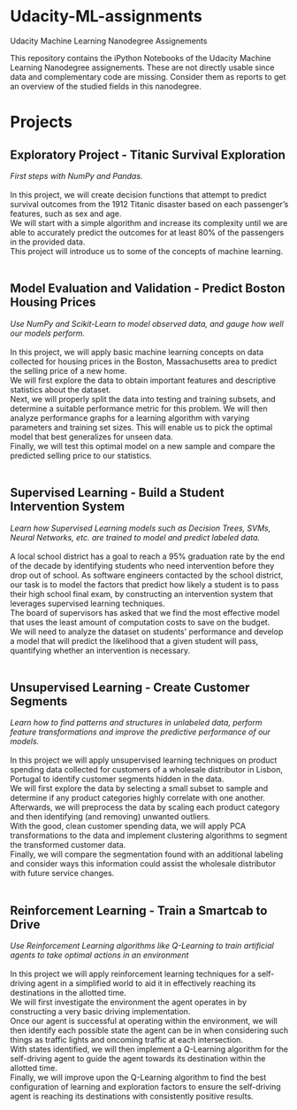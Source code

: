 # Udacity-ML-assignments
Udacity Machine Learning Nanodegree Assignements

This repository contains the iPython Notebooks of the Udacity Machine Learning Nanodegree assignements. These are not directly usable since data and complementary code are missing. Consider them as reports to get an overview of the studied fields in this nanodegree.

# Projects
## Exploratory Project - Titanic Survival Exploration
<i>First steps with NumPy and Pandas.</i>
<br><br>
In this project, we will create decision functions that attempt to predict survival outcomes from the 1912 Titanic disaster based on each passenger’s features, such as sex and age.<br>We will start with a simple algorithm and increase its complexity until we are able to accurately predict the outcomes for at least 80% of the passengers in the provided data.<br>This project will introduce us to some of the concepts of machine learning.
<br><br>
## Model Evaluation and Validation - Predict Boston Housing Prices
<i>Use NumPy and Scikit-Learn to model observed data, and gauge how well our models perform.</i>
<br><br>
In this project, we will apply basic machine learning concepts on data collected for housing prices in the Boston, Massachusetts area to predict the selling price of a new home.<br>We will first explore the data to obtain important features and descriptive statistics about the dataset.<br>Next, we will properly split the data into testing and training subsets, and determine a suitable performance metric for this problem. We will then analyze performance graphs for a learning algorithm with varying parameters and training set sizes. This will enable us to pick the optimal model that best generalizes for unseen data.<br>Finally, we will test this optimal model on a new sample and compare the predicted selling price to our statistics.
<br><br>
## Supervised Learning - Build a Student Intervention System
<i>Learn how Supervised Learning models such as Decision Trees, SVMs, Neural Networks, etc. are trained to model and predict labeled data.</i>
<br><br>
A local school district has a goal to reach a 95% graduation rate by the end of the decade by identifying students who need intervention before they drop out of school. As software engineers contacted by the school district, our task is to model the factors that predict how likely a student is to pass their high school final exam, by constructing an intervention system that leverages supervised learning techniques.<br>The board of supervisors has asked that we find the most effective model that uses the least amount of computation costs to save on the budget.<br>We will need to analyze the dataset on students' performance and develop a model that will predict the likelihood that a given student will pass, quantifying whether an intervention is necessary.
<br><br>
## Unsupervised Learning - Create Customer Segments
<i>Learn how to find patterns and structures in unlabeled data, perform feature transformations and improve the predictive performance of our models.</i>
<br><br>
In this project we will apply unsupervised learning techniques on product spending data collected for customers of a wholesale distributor in Lisbon, Portugal to identify customer segments hidden in the data.<br>We will first explore the data by selecting a small subset to sample and determine if any product categories highly correlate with one another.<br>Afterwards, we will preprocess the data by scaling each product category and then identifying (and removing) unwanted outliers.<br>With the good, clean customer spending data, we will apply PCA transformations to the data and implement clustering algorithms to segment the transformed customer data.<br>Finally, we will compare the segmentation found with an additional labeling and consider ways this information could assist the wholesale distributor with future service changes.
<br><br>
## Reinforcement Learning - Train a Smartcab to Drive
<i>Use Reinforcement Learning algorithms like Q-Learning to train artificial agents to take optimal actions in an environment</i>
<br><br>
In this project we will apply reinforcement learning techniques for a self-driving agent in a simplified world to aid it in effectively reaching its destinations in the allotted time.<br>We will first investigate the environment the agent operates in by constructing a very basic driving implementation.<br>Once our agent is successful at operating within the environment, we will then identify each possible state the agent can be in when considering such things as traffic lights and oncoming traffic at each intersection.<br>With states identified, we will then implement a Q-Learning algorithm for the self-driving agent to guide the agent towards its destination within the allotted time.<br>Finally, we will improve upon the Q-Learning algorithm to find the best configuration of learning and exploration factors to ensure the self-driving agent is reaching its destinations with consistently positive results.
